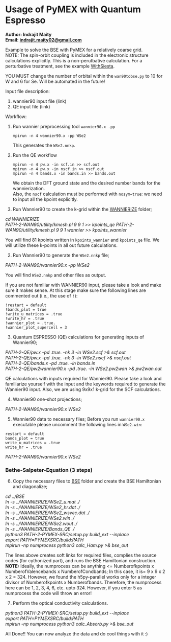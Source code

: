 # Usage of PyMEX with Quantum Espresso

**Author: Indrajit Maity  
Email: <indrajit.maity02@gmail.com>**

Example to solve the BSE with PyMEX for a relatively coarse grid.  
NOTE: The spin-orbit coupling is included in the electronic
structure calculations explicitly. This is a non-perutbative
calculation. For a perturbative treatment, see the example
[WithSiesta](../WithSiesta).

YOU MUST change the number of orbital within the
`wan90tobse.py` to 10 for W and 6 for Se. Will be automated
in the future!


Input file description:

1. wannier90 input file (link)
2. QE input file (link)

Workflow:

1. Run wannier preprocessing tool `wannier90.x -pp`

   ```
   mpirun -n 4 wannier90.x -pp WSe2
   ```

   This generates the `WSe2.nnkp`.

2. Run the QE workflow

   ```
   mpirun -n 4 pw.x -in scf.in >> scf.out
   mpirun -n 4 pw.x -in nscf.in >> nscf.out
   mpirun -n 4 bands.x -in bands.in >> bands.out
   ```

   We obtain the DFT ground state and the desired number bands for the wannierization.  
   Also, the `nscf` calculation must be performed with `nosym=true`: we need to input all the kpoint explicitly.

1. Run Wannier90 to create the k-grid within the [WANNIERIZE](./WANNIERIZE)
folder;
 
*cd WANNIERIZE*  
*PATH-2-WAN90/utility/kmesh.pl 9 9 1 >> kpoints_qe*
*PATH-2-WAN90/utility/kmesh.pl 9 9 1 wannier >> kpoints_wannier*

You will find 81 kpoints written in `kpoints_wannier` and
`kpoints_qe` file. We will utilize these k-points in all out future
calculations.


2. Run Wannier90 to generate the `WSe2.nnkp` file; 

*PATH-2-WAN90/wannier90.x -pp WSe2*

You will find `WSe2.nnkp` and other files as output. 

If you are not familiar with WANNIER90 input, please take a look 
and make sure it makes sense. At this stage make sure the 
following lines are commented out (i.e., the use of `!`):
```
!restart = default
!bands_plot = true
!write_u_matrices = .true
!write_hr = .true
!wannier_plot = .true.
!wannier_plot_supercell = 3
```

3. Quantum ESPRESSO (QE) calculations for generating inputs of
Wannier90; 

*PATH-2-QE/pw.x -pd .true. -nk 3 -in WSe2.scf >& scf.out*  
*PATH-2-QE/pw.x -pd .true. -nk 3 -in WSe2.nscf >& nscf.out*  
*PATH-2-QE/bands.x -pd .true. -in bands.in*  
*PATH-2-QE/pw2wannier90.x -pd .true. -in WSe2.pw2wan >& pw2wan.out*  

QE calculations with inputs required for Wannier90. Please 
take a look and familiarize yourself with the input and the 
keywords required to generate the Wannier90 input. Also, 
we are using 9x9x1 k-grid for the SCF calculations. 


4. Wannier90 one-shot projections;

*PATH-2-WAN90/wannier90.x WSe2*

5. Wannier90 data to necessary files; Before you run `wannier90.x`
executable please uncomment the following lines in `WSe2.win`:
```
restart = default
bands_plot = true
write_u_matrices = .true
write_hr = .true
```

*PATH-2-WAN90/wannier90.x WSe2*

### Bethe-Salpeter-Equation (3 steps) 

6. Copy the necessary files to [BSE](./BSE) folder and create the 
BSE Hamiltonian and diagonalize; 

*cd ../BSE*  
*ln -s ../WANNIERIZE/WSe2_u.mat ./*  
*ln -s ../WANNIERIZE/WSe2_hr.dat ./*  
*ln -s ../WANNIERIZE/WSe2_wsvec.dat ./*  
*ln -s ../WANNIERIZE/WSe2.win ./*  
*ln -s ../WANNIERIZE/WSe2.wout ./*  
*ln -s ../WANNIERIZE/Bands_QE ./*  
*python3 PATH-2-PYMEX-SRC/setup.py build_ext --inplace*  
*export PATH=${PYMEXSRC}/build:$PATH*  
*mpirun -np numprocess python3 calc_Ham.py >& bse_out*

The lines above creates soft links for required files, 
complies the source codes (for cythonized part), and 
runs the BSE Hamiltonian construction. 
**NOTE:** Ideally, the numprocess can be anything <= 
Numberofkpoints x NumberofValencebands x NumberofCondbands; 
In this case, it is= 9 x 9 x 2 x 2 = 324. 
However, we found the h5py-parallel works only for a integer 
divisor of Numberofkpoints x Numberofbands. Therefore,
the numprocess here can be 1, 2, 3, 4, 6, etc. upto 324. 
However, if you enter 5 as numprocess the code will throw
an error! 


7. Perform the optical conductivity calculations. 

*python3 PATH-2-PYMEX-SRC/setup.py build_ext --inplace*  
*export PATH=${PYMEXSRC}/build:$PATH*  
*mpirun -np numprocess python3 calc_Absorb.py >& bse_out*  


All Done!! You can now analyze the data and do cool things with 
it :)

